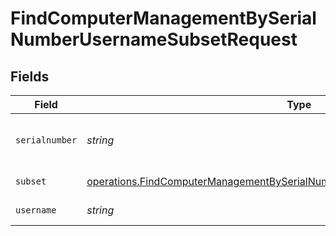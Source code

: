 # FindComputerManagementBySerialNumberUsernameSubsetRequest


## Fields

| Field                                                                                                                                                                               | Type                                                                                                                                                                                | Required                                                                                                                                                                            | Description                                                                                                                                                                         |
| ----------------------------------------------------------------------------------------------------------------------------------------------------------------------------------- | ----------------------------------------------------------------------------------------------------------------------------------------------------------------------------------- | ----------------------------------------------------------------------------------------------------------------------------------------------------------------------------------- | ----------------------------------------------------------------------------------------------------------------------------------------------------------------------------------- |
| `serialnumber`                                                                                                                                                                      | *string*                                                                                                                                                                            | :heavy_check_mark:                                                                                                                                                                  | Computer serial number to filter by                                                                                                                                                 |
| `subset`                                                                                                                                                                            | [operations.FindComputerManagementBySerialNumberUsernameSubsetPathParamSubset](../../../sdk/models/operations/findcomputermanagementbyserialnumberusernamesubsetpathparamsubset.md) | :heavy_check_mark:                                                                                                                                                                  | Subset to filter by                                                                                                                                                                 |
| `username`                                                                                                                                                                          | *string*                                                                                                                                                                            | :heavy_check_mark:                                                                                                                                                                  | Username to filter by                                                                                                                                                               |
